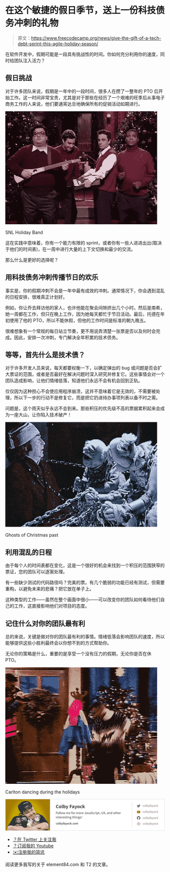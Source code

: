 # 在这个敏捷的假日季节，送上一份科技债务冲刺的礼物

> 原文：<https://www.freecodecamp.org/news/give-the-gift-of-a-tech-debt-sprint-this-agile-holiday-season/>

在软件开发中，假期可能是一段具有挑战性的时间。你如何充分利用你的速度，同时给团队注入活力？

## **假日挑战**

对于许多团队来说，假期是一年中的一段时间，很多人在攒了一整年的 PTO 后开始工作。这一时间非常宝贵，尤其是对于那些在经历了一个艰难的旺季后从事电子商务工作的人来说，他们要通宵达旦地确保所有的促销活动如期进行。

![holiday-band](img/44a9a64d3c2f5509246299be9589fbcc.png)

SNL Holiday Band

这在实践中意味着，你有一个能力有限的 sprint，或者你有一些人进进出出(取决于他们的时间表)，在一周中进行大量的上下文切换和最少的交流。

那么什么是更好的选择呢？

## **用科技债务冲刺传播节日的欢乐**

事实是，你的假期冲刺不会是一年中最有成效的冲刺。通常情况下，你会遇到混乱的日程安排，很难真正计划好。

例如，你让乔去拜访他的家人，也许他能在聚会间隙挤出几个小时。然后是南希，她一周都在工作，但只在晚上工作，因为她每天都忙于节日活动。最后，托德在年初使用了他的 PTO，所以不能休假，但他的工作时间是标准的朝九晚五。

很难想象有一个常规的每日站立节奏，更不用说弄清楚一张票是否以及何时会完成。因此，安排一次冲刺，专门解决全年积累的技术债务。

## **等等，首先什么是技术债？**

对于许多开发人员来说，每天都要权衡一下，以确定弹出的 bug 或问题是否会扩大票证的范围，或者是否最好在解决问题时深入研究并修复它。这些事情会对一个团队造成影响，让他们情绪低落，知道他们永远不会有机会回到正轨。

仅仅因为这种担心不会使应用程序崩溃，这并不意味着它是无效的，不需要被处理，所以下一步的行动不是修复它，而是把它扔进待办事项列表以备不时之需。

问题是，这个雨天似乎永远不会到来。那些积压的优先级不高的票据累积起来会成为一座大山，让你陷入技术破产！

![holiday-ghosts-1](img/06b04d6ed2e0fed547368a2c21658e51.png)

Ghosts of Christmas past

## **利用混乱的日程**

由于每个人的时间表都在变化，这是一个很好的机会来找到一个积压的范围狭窄的票证，您的团队可以逐案处理。

有一些缺少测试的代码路径吗？完美的票。有几个脆弱的功能已经有测试，但需要重构，以避免未来的悲痛？把它放在单子上。

这种类型的工作——虽然在整个画面中很小——可以改变你的团队如何看待他们自己的工作，这直接影响他们对项目的态度。

## **记住什么对你的团队最有利**

总的来说，关键是做对你的团队最有利的事情。情绪低落会影响团队的速度，所以能够提供这些小胜利最终会以你想不到的方式帮助你。

无论你的策略是什么，重要的是享受一个没有压力的假期，无论你是否在休 PTO。

![carlton-dancing-holiday-1](img/523be4c9fad9ec5daa5b585753ce7a9a.png)

Carlton dancing during the holidays

[![Follow me for more Javascript, UX, and other interesting things!](img/1c93a38209f03fa2ee013e5b17071f07.png)](https://twitter.com/colbyfayock)

*   [？在 Twitter 上关注我](https://twitter.com/colbyfayock)
*   [？️订阅我的 Youtube](https://youtube.com/colbyfayock)
*   [✉️注册我的简讯](https://www.colbyfayock.com/newsletter/)

阅读更多我写的关于 element84.com 和 T2 的文章。